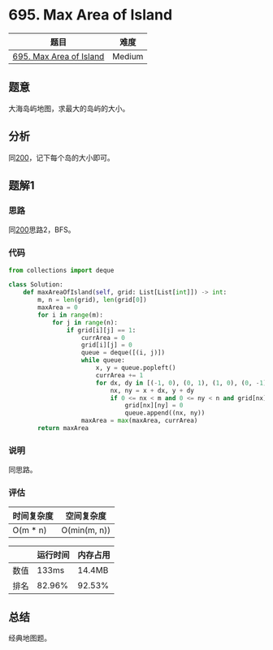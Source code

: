 # 695. Max Area of Island

| 题目 | 难度 |
| ---- | ---- |
| [695. Max Area of Island](https://leetcode.com/problems/remove-element/) | Medium |

## 题意

大海岛屿地图，求最大的岛屿的大小。

## 分析

同[200](200.md)，记下每个岛的大小即可。

## 题解1

### 思路

同[200](200.md)思路2，BFS。

### 代码

```python
from collections import deque

class Solution:
    def maxAreaOfIsland(self, grid: List[List[int]]) -> int:
        m, n = len(grid), len(grid[0])
        maxArea = 0
        for i in range(m):
            for j in range(n):
                if grid[i][j] == 1:
                    currArea = 0
                    grid[i][j] = 0
                    queue = deque([(i, j)])
                    while queue:
                        x, y = queue.popleft()
                        currArea += 1
                        for dx, dy in [(-1, 0), (0, 1), (1, 0), (0, -1)]:
                            nx, ny = x + dx, y + dy
                            if 0 <= nx < m and 0 <= ny < n and grid[nx][ny] == 1:
                                grid[nx][ny] = 0
                                queue.append((nx, ny))
                    maxArea = max(maxArea, currArea)
        return maxArea
```

### 说明

同思路。

### 评估

| 时间复杂度 | 空间复杂度 |
| ---- | ---- |
| O(m * n) | O(min(m, n)) |

| | 运行时间 | 内存占用 |
| ---- | ---- | ---- |
| 数值 | 133ms | 14.4MB |
| 排名 | 82.96% | 92.53% |

## 总结

经典地图题。
